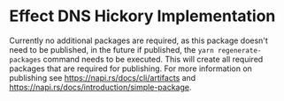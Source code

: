 # Effect DNS Hickory Implementation

Currently no additional packages are required, as this package doesn't need to be published, in the future if published, the `yarn regenerate-packages` command needs to be executed. This will create all required packages that are required for publishing. For more information on publishing see <https://napi.rs/docs/cli/artifacts> and <https://napi.rs/docs/introduction/simple-package>.
